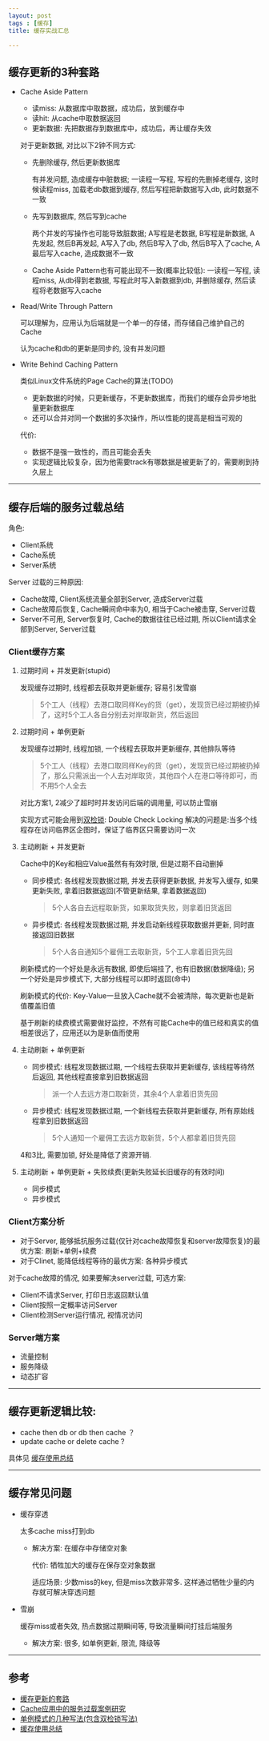 ```yaml
---
layout: post
tags : [缓存]
title: 缓存实战汇总

---
```


## 缓存更新的3种套路

* Cache Aside Pattern

  * 读miss: 从数据库中取数据，成功后，放到缓存中
  * 读hit: 从cache中取数据返回
  * 更新数据: 先把数据存到数据库中，成功后，再让缓存失效

  对于更新数据, 对比以下2钟不同方式:

  * 先删除缓存, 然后更新数据库

    有并发问题, 造成缓存中脏数据; 一读程一写程, 写程的先删掉老缓存, 这时候读程miss, 加载老db数据到缓存, 然后写程把新数据写入db, 此时数据不一致

  * 先写到数据库, 然后写到cache

    两个并发的写操作也可能导致脏数据; A写程是老数据, B写程是新数据, A先发起, 然后B再发起, A写入了db, 然后B写入了db, 然后B写入了cache, A最后写入cache, 造成数据不一致

  * Cache Aside Pattern也有可能出现不一致(概率比较低): 一读程一写程, 读程miss, 从db得到老数据, 写程此时写入新数据到db, 并删除缓存, 然后读程将老数据写入cache

* Read/Write Through Pattern

  可以理解为，应用认为后端就是一个单一的存储，而存储自己维护自己的Cache

  认为cache和db的更新是同步的, 没有并发问题

* Write Behind Caching Pattern

  类似Linux文件系统的Page Cache的算法(TODO)

  * 更新数据的时候，只更新缓存，不更新数据库，而我们的缓存会异步地批量更新数据库
  * 还可以合并对同一个数据的多次操作，所以性能的提高是相当可观的

  代价:

  * 数据不是强一致性的，而且可能会丢失
  * 实现逻辑比较复杂，因为他需要track有哪数据是被更新了的，需要刷到持久层上

---

## 缓存后端的服务过载总结

角色:

* Client系统
* Cache系统
* Server系统

Server 过载的三种原因:

* Cache故障, Client系统流量全部到Server, 造成Server过载
* Cache故障后恢复, Cache瞬间命中率为0, 相当于Cache被击穿, Server过载
* Server不可用, Server恢复时, Cache的数据往往已经过期, 所以Client请求全部到Server, Server过载

### Client缓存方案

1. 过期时间 + 并发更新(stupid)

   发现缓存过期时, 线程都去获取并更新缓存; 容易引发雪崩

   > 5个工人（线程）去港口取同样Key的货（get），发现货已经过期被扔掉了，这时5个工人各自分别去对岸取新货，然后返回

2. 过期时间 + 单例更新

   发现缓存过期时, 线程加锁, 一个线程去获取并更新缓存, 其他排队等待

   > 5个工人（线程）去港口取同样Key的货（get），发现货已经过期被扔掉了，那么只需派出一个人去对岸取货，其他四个人在港口等待即可，而不用5个人全去

   对比方案1, 2减少了超时时并发访问后端的调用量, 可以防止雪崩

   实现方式可能会用到[双检锁](http://justdo2008.iteye.com/blog/506962): Double Check Locking 解决的问题是:当多个线程存在访问临界区企图时，保证了临界区只需要访问一次

3. 主动刷新 + 并发更新

   Cache中的Key和相应Value虽然有有效时限, 但是过期不自动删掉

   * 同步模式: 各线程发现数据过期, 并发去获得更新数据, 并发写入缓存, 如果更新失败, 拿着旧数据返回(不管更新结果, 拿着数据返回)

     > 5个人各自去远程取新货，如果取货失败，则拿着旧货返回

   * 异步模式: 各线程发现数据过期, 并发启动新线程获取数据并更新, 同时直接返回旧数据

     > 5个人各自通知5个雇佣工去取新货，5个工人拿着旧货先回

   刷新模式的一个好处是永远有数据, 即使后端挂了, 也有旧数据(数据降级); 另一个好处是异步模式下, 大部分线程可以即时返回(命中)

   刷新模式的代价: Key-Value一旦放入Cache就不会被清除，每次更新也是新值覆盖旧值

   基于刷新的续费模式需要做好监控，不然有可能Cache中的值已经和真实的值相差很远了，应用还以为是新值而使用

4. 主动刷新 + 单例更新

   * 同步模式: 线程发现数据过期, 一个线程去获取并更新缓存, 该线程等待然后返回, 其他线程直接拿到旧数据返回

     > 派一个人去远方港口取新货，其余4个人拿着旧货先回

   * 异步模式: 线程发现数据过期, 一个新线程去获取并更新缓存, 所有原始线程拿到旧数据返回

     > 5个人通知一个雇佣工去远方取新货，5个人都拿着旧货先回

   4和3比, 需要加锁, 好处是降低了资源开销.

5. 主动刷新 + 单例更新 + 失败续费(更新失败延长旧缓存的有效时间)

   * 同步模式
   * 异步模式

### Client方案分析

* 对于Server, 能够抵抗服务过载(仅针对cache故障恢复和server故障恢复)的最优方案: 刷新+单例+续费
* 对于Clinet, 能降低线程等待的最优方案: 各种异步模式

对于cache故障的情况, 如果要解决server过载, 可选方案:

* Client不请求Server, 打印日志返回默认值
* Client按照一定概率访问Server
* Client检测Server运行情况, 视情况访问

### Server端方案

* 流量控制
* 服务降级
* 动态扩容

---

## 缓存更新逻辑比较:

* cache then db or db then cache ？
* update cache or delete cache ?

具体见 [缓存使用总结](http://lintanghui.com/2016/09/10/cache.html)

---

## 缓存常见问题

* 缓存穿透

  太多cache miss打到db

  * 解决方案: 在缓存中存储空对象

    代价: 牺牲加大的缓存在保存空对象数据

    适应场景: 少数miss的key, 但是miss次数非常多. 这样通过牺牲少量的内存就可解决穿透问题

* 雪崩

  缓存miss或者失效, 热点数据过期瞬间等, 导致流量瞬间打挂后端服务

  * 解决方案: 很多, 如单例更新, 限流, 降级等

----

## 参考

* [缓存更新的套路](http://coolshell.cn/articles/17416.html)
* [Cache应用中的服务过载案例研究](http://mp.weixin.qq.com/s?__biz=MjM5NjQ5MTI5OA==&mid=2651745239&idx=1&sn=60490558770ade79fd9f1e88f9c7c0ac)
* [单例模式的几种写法(包含双检锁写法)](http://justdo2008.iteye.com/blog/506962)
* [缓存使用总结](http://lintanghui.com/2016/09/10/cache.html)
